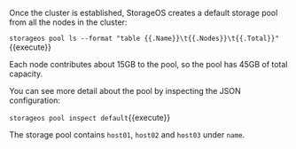 Once the cluster is established, StorageOS creates a default storage pool from all the nodes in the cluster:

`storageos pool ls --format "table {{.Name}}\t{{.Nodes}}\t{{.Total}}"`{{execute}}

Each node contributes about 15GB to the pool, so the pool has 45GB of total capacity.

You can see more detail about the pool by inspecting the JSON configuration:

`storageos pool inspect default`{{execute}}

The storage pool contains `host01`, `host02` and `host03` under `name`.
